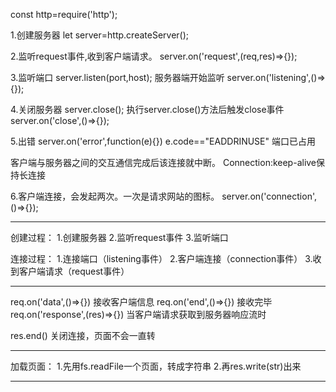 const http=require('http');


1.创建服务器
let server=http.createServer();

2.监听request事件,收到客户端请求。
server.on('request',(req,res)=>{});

3.监听端口
server.listen(port,host);
服务器端开始监听
server.on('listening',()=>{});

4.关闭服务器
server.close();
执行server.close()方法后触发close事件
server.on('close',()=>{});

5.出错
server.on('error',function(e){})
e.code=="EADDRINUSE" 端口已占用

客户端与服务器之间的交互通信完成后该连接就中断。
Connection:keep-alive保持长连接

6.客户端连接，会发起两次。一次是请求网站的图标。
server.on('connection',()=>{});

------------------------------------------------

创建过程：
1.创建服务器
2.监听request事件
3.监听端口

连接过程：
1.连接端口（listening事件）
2.客户端连接（connection事件）
3.收到客户端请求（request事件）

------------------------------------------------

req.on('data',()=>{}) 接收客户端信息
req.on('end',()=>{}) 接收完毕
req.on('response',(res)=>{}) 当客户端请求获取到服务器响应流时

res.end() 关闭连接，页面不会一直转

------------------------------------------------

加载页面：
1.先用fs.readFile一个页面，转成字符串
2.再res.write(str)出来

------------------------------------------------
